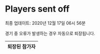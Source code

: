# Players sent off
최종 업데이트: 2020년 12월 17일 06시 56분


경기 중 오류가 발생하는 경우 자동으로 퇴장됩니다.


| 퇴장된 참가자 |
|:---:|